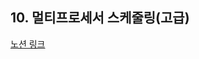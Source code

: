 ## 10. 멀티프로세서 스케줄링(고급)

[노션 링크](https://parallel-shrine-c64.notion.site/9-1cf7d6692ca880219507e4ca8531546c?pvs=74)